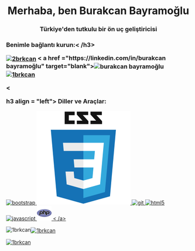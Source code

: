 <h1 align="center">Merhaba, ben Burakcan Bayramoğlu</h1>
<h3 align="center">Türkiye'den tutkulu bir ön uç geliştiricisi</h3>

<h3 align="left">Benimle bağlantı kurun:< /h3>
<p align = "left">
<a href = "https://twitter.com/2brkcan" target = "blank"><img align = "center" src = "https://raw.githubusercontent. com/rahuldkjain/github-profile-readme-generator/master/src/images/icons/Social/twitter.svg" alt = "2brkcan" height = "30" genişlik = "40" /></a> <
a href ="https://linkedin.com/in/burakcan bayramoğlu" target="blank"><img align="center" src="https://raw.githubusercontent.com/rahuldkjain/github-profile-readme-generator /master/src/images/icons/Social/linked-in-alt.svg" alt = "burakcan bayramoğlu" height = "30" genişlik = "40" /></a>
<a href = "https:// instagram.com/1brkcan" target = "boş"><img align = "center" src = "https://raw.githubusercontent.com/rahuldkjain/github-profile-readme-generator/master/src/images/icons/ Social/instagram.svg" alt = "1brkcan" height = "30" width = "40" /></a> </p>
<

h3 align = "left"> Diller ve Araçlar:</h3>
<p align ="left"> <a href = "https://getbootstrap.com" target = "_blank" rel = "noreferrer"> <img src = "https://raw.githubusercontent.com/devicons/devicon/master/ simgeler/bootstrap/bootstrap-plain-wordmark.svg" alt = "bootstrap" width = "40" height = "40"/> </a> <a href = "https://www.w3schools.com/css/ " target = "_blank" rel = "noreferrer"> <img src = "https://raw.githubusercontent.com/devicons/devicon/master/icons/css3/css3-original-wordmark.svg" alt = "css3" genişlik = "40" yükseklik = "40"/> </a> <a href = "https://git-scm.com/" target = "_blank" rel = "noreferrer"> <img src = "https: //www.vectorlogo.zone/logos/git-scm/git-scm-icon.svg" alt = "git" width = "40" height = "40"/> </a> <a href = "https: //www.w3.org/html/" target = "_blank" rel = "noreferrer"> <img src = "https://raw.githubusercontent.com/devicons/devicon/master/icons/html5/html5-original -wordmark.svg" alt = "html5" width = "40" height = "40"/> </a> <a href = "https://developer.mozilla.org/en-US/docs/Web/JavaScript" target = "_blank" rel = "noreferrer"> <img src = "https://raw.githubusercontent.com/devicons/devicon/master/icons/javascript/javascript- orijinal.svg" alt = "javascript" width = "40" height = "40"/> </a> <a href = "https://www.php.net" target = "_blank" rel = "noreferrer" > <img src = "https://raw.githubusercontent.com/devicons/devicon/master/icons/php/php-original.svg" alt = "php" width = "40" height = "40"/> < /a> </p>

<p><img align="left" src="https://github-readme-stats.vercel.app/api/top-langs?username=1brkcan&show_icons=true&locale=en&layout=compact" alt = "1brkcan" /></p>

<p> <img align = "center" src = "https://github-readme-stats.vercel.app/api?username=1brkcan&show_icons=true&locale=en" alt = "1brkcan" /></p>

<p><img align = "center" src = "https://github-readme-streak-stats.herokuapp.com/?user=1brkcan&" alt = "1brkcan" /></p>

